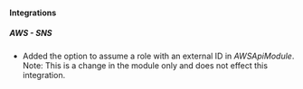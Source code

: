 
#### Integrations

##### AWS - SNS

- Added the option to assume a role with an external ID in *AWSApiModule*. Note: This is a change in the module only and does not effect this integration.

